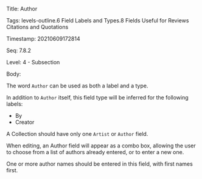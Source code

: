 Title:  Author

Tags:   levels-outline.6 Field Labels and Types.8 Fields Useful for Reviews Citations and Quotations

Timestamp: 20210609172814

Seq:    7.8.2

Level:  4 - Subsection

Body: 

The word `Author` can be used as both a label and a type. 

In addition to `Author` itself, this field type will be inferred for the following labels:

+ By
+ Creator

A Collection should have only one `Artist` or `Author` field. 

When editing, an Author field will appear as a combo box, allowing the user to choose from a list of authors already entered, or to enter a new one.

One or more author names should be entered in this field, with first names first.
